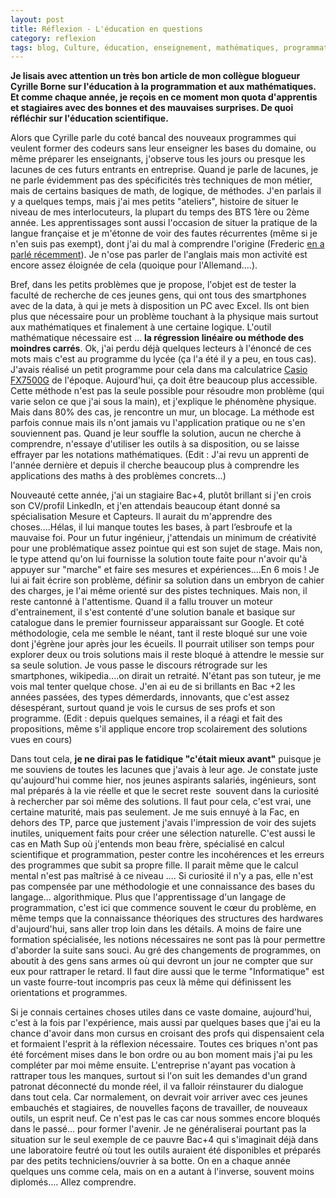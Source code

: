 ```yaml
---
layout: post
title: Réflexion - L'éducation en questions
category: reflexion
tags: blog, Culture, éducation, enseignement, mathématiques, programmation, Réflexion
---
```

**Je lisais avec attention un très bon article de mon collègue blogueur Cyrille Borne sur l'éducation à la programmation et aux mathématiques. Et comme chaque année, je reçois en ce moment mon quota d'apprentis et stagiaires avec des bonnes et des mauvaises surprises. De quoi réfléchir sur l'éducation scientifique.**

Alors que Cyrille parle du coté bancal des nouveaux programmes qui veulent former des codeurs sans leur enseigner les bases du domaine, ou même préparer les enseignants, j'observe tous les jours ou presque les lacunes de ces futurs entrants en entreprise. Quand je parle de lacunes, je ne parle évidemment pas des spécificités très techniques de mon métier, mais de certains basiques de math, de logique, de méthodes. J'en parlais il y a quelques temps, mais j'ai mes petits "ateliers", histoire de situer le niveau de mes interlocuteurs, la plupart du temps des BTS 1ère ou 2ème année. Les apprentissages sont aussi l'occasion de situer la pratique de la langue française et je m'étonne de voir des fautes récurrentes (même si je n'en suis pas exempt), dont j'ai du mal à comprendre l'origine (Frederic <a href="http://frederic.bezies.free.fr/blog/?p=14146">en a parlé récemment</a>). Je n'ose pas parler de l'anglais mais mon activité est encore assez éloignée de cela (quoique pour l'Allemand....).

Bref, dans les petits problèmes que je propose, l'objet est de tester la faculté de recherche de ces jeunes gens, qui ont tous des smartphones avec de la data, à qui je mets à disposition un PC avec Excel. Ils ont bien plus que nécessaire pour un problème touchant à la physique mais surtout aux mathématiques et finalement à une certaine logique. L'outil mathématique nécessaire est ... **la régression linéaire ou méthode des moindres carrés**. Ok, j'ai perdu déjà quelques lecteurs à l'énoncé de ces mots mais c'est au programme du lycée (ça l'a été il y a peu, en tous cas). J'avais réalisé un petit programme pour cela dans ma calculatrice <a href="http://chipotman.blogspot.fr/2013/01/la-casio-fx-7500g-un-petit-format-et.html">Casio FX7500G</a> de l'époque. Aujourd'hui, ça doit être beaucoup plus accessible. Cette méthode n'est pas la seule possible pour résoudre mon problème (qui varie selon ce que j'ai sous la main), et j'explique le phénomène physique. Mais dans 80% des cas, je rencontre un mur, un blocage. La méthode est parfois connue mais ils n'ont jamais vu l'application pratique ou ne s'en souviennent pas. Quand je leur souffle la solution, aucun ne cherche à comprendre, n'essaye d'utiliser les outils à sa disposition, ou se laisse effrayer par les notations mathématiques. (Edit : J'ai revu un apprenti de l'année dernière et depuis il cherche beaucoup plus à comprendre les applications des maths à des problèmes concrets...)

Nouveauté cette année, j'ai un stagiaire Bac+4, plutôt brillant si j'en crois son CV/profil LinkedIn, et j'en attendais beaucoup étant donné sa spécialisation Mesure et Capteurs. Il aurait du m'apprendre des choses....Hélas, il lui manque toutes les bases, à part l’esbroufe et la mauvaise foi. Pour un futur ingénieur, j'attendais un minimum de créativité pour une problématique assez pointue qui est son sujet de stage. Mais non, le type attend qu'on lui fournisse la solution toute faite pour n'avoir qu'à appuyer sur "marche" et faire ses mesures et expériences....En 6 mois ! Je lui ai fait écrire son problème, définir sa solution dans un embryon de cahier des charges, je l'ai même orienté sur des pistes techniques. Mais non, il reste cantonné à l'attentisme. Quand il a fallu trouver un moteur d'entrainement, il s'est contenté d'une solution banale et basique sur catalogue dans le premier fournisseur apparaissant sur Google. Et coté méthodologie, cela me semble le néant, tant il reste bloqué sur une voie dont j'égrène jour après jour les écueils. Il pourrait utiliser son temps pour explorer deux ou trois solutions mais il reste bloqué à attendre le messie sur sa seule solution. Je vous passe le discours rétrograde sur les smartphones, wikipedia....on dirait un retraité. N'étant pas son tuteur, je me vois mal tenter quelque chose. J'en ai eu de si brillants en Bac +2 les années passées, des types démerdards, innovants, que c'est assez désespérant, surtout quand je vois le cursus de ses profs et son programme. (Edit : depuis quelques semaines, il a réagi et fait des propositions, même s'il applique encore trop scolairement des solutions vues en cours)

Dans tout cela, **je ne dirai pas le fatidique "c'était mieux avant"** puisque je me souviens de toutes les lacunes que j'avais à leur age. Je constate juste qu'aujourd'hui comme hier, nos jeunes aspirants salariés, ingénieurs, sont mal préparés à la vie réelle et que le secret reste  souvent dans la curiosité à rechercher par soi même des solutions. Il faut pour cela, c'est vrai, une certaine maturité, mais pas seulement. Je me suis ennuyé à la Fac, en dehors des TP, parce que justement j'avais l'impression de voir des sujets inutiles, uniquement faits pour créer une sélection naturelle. C'est aussi le cas en Math Sup où j'entends mon beau frère, spécialisé en calcul scientifique et programmation, pester contre les incohérences et les erreurs des programmes que subit sa propre fille. Il parait même que le calcul mental n'est pas maîtrisé à ce niveau .... Si curiosité il n'y a pas, elle n'est pas compensée par une méthodologie et une connaissance des bases du langage... algorithmique. Plus que l'apprentissage d'un langage de programmation, c'est ici que commence souvent le cœur du problème, en même temps que la connaissance théoriques des structures des hardwares d'aujourd'hui, sans aller trop loin dans les détails. A moins de faire une formation spécialisée, les notions nécessaires ne sont pas là pour permettre d'aborder la suite sans souci. Au gré des changements de programmes, on aboutit à des gens sans armes où qui devront un jour ne compter que sur eux pour rattraper le retard. Il faut dire aussi que le terme "Informatique" est un vaste fourre-tout incompris pas ceux là même qui définissent les orientations et programmes.

Si je connais certaines choses utiles dans ce vaste domaine, aujourd'hui, c'est à la fois par l'expérience, mais aussi par quelques bases que j'ai eu la chance d'avoir dans mon cursus en croisant des profs qui dispensaient cela et formaient l'esprit à la réflexion nécessaire. Toutes ces briques n'ont pas été forcément mises dans le bon ordre ou au bon moment mais j'ai pu les compléter par moi même ensuite. L'entreprise n'ayant pas vocation à rattraper tous les manques, surtout si l'on suit les demandes d'un grand patronat déconnecté du monde réel, il va falloir réinstaurer du dialogue dans tout cela. Car normalement, on devrait voir arriver avec ces jeunes embauchés et stagiaires, de nouvelles façons de travailler, de nouveaux outils, un esprit neuf. Ce n'est pas le cas car nous sommes encore bloqués dans le passé... pour former l'avenir. Je ne généraliserai pourtant pas la situation sur le seul exemple de ce pauvre Bac+4 qui s'imaginait déjà dans une laboratoire feutré où tout les outils auraient été disponibles et préparés par des petits techniciens/ouvrier à sa botte. On en a chaque année quelques uns comme cela, mais on en a autant à l'inverse, souvent moins diplomés.... Allez comprendre.
